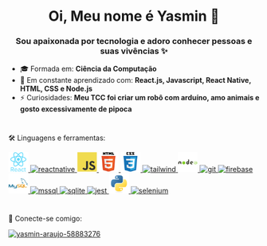 <h1 align="center">Oi, Meu nome é Yasmin 👋</h1>
<h3 align="center">
    Sou apaixonada por tecnologia e adoro conhecer pessoas e suas vivências ✨
</h3>

- 🎓 Formada em: **Ciência da Computação**
- 🌱 Em constante aprendizado com: **React.js, Javascript, React Native, HTML, CSS e Node.js**
- ⚡ Curiosidades: **Meu TCC foi criar um robô com arduíno, amo animais e gosto excessivamente de pipoca**

#
🛠️ Linguagens e ferramentas:
<p align="left"> 
    <a href="https://reactjs.org/" target="_blank" rel="noreferrer">
        <img src="https://raw.githubusercontent.com/devicons/devicon/master/icons/react/react-original-wordmark.svg"
            alt="react" width="40" height="40" /> 
    </a> 
    <a href="https://reactnative.dev/" target="_blank"
        rel="noreferrer"> 
        <img src="https://reactnative.dev/img/header_logo.svg" alt="reactnative" width="40"
            height="40" /> 
    </a> 
    <a href="https://developer.mozilla.org/en-US/docs/Web/JavaScript"
        target="_blank" rel="noreferrer"> 
        <img
            src="https://raw.githubusercontent.com/devicons/devicon/master/icons/javascript/javascript-original.svg"
            alt="javascript" width="40" height="40" /> 
    </a>
    <a
        href="https://www.w3.org/html/" target="_blank" rel="noreferrer"> 
        <img
            src="https://raw.githubusercontent.com/devicons/devicon/master/icons/html5/html5-original-wordmark.svg"
            alt="html5" width="40" height="40" /> 
    </a> 
    <a href="https://www.w3schools.com/css/" target="_blank" rel="noreferrer">
        <img alt="css3" width="40" height="40"
            src="https://raw.githubusercontent.com/devicons/devicon/master/icons/css3/css3-original-wordmark.svg"
        /> 
    </a> 
    <a href="https://tailwindcss.com/" target="_blank" rel="noreferrer"> 
        <img
            src="https://www.vectorlogo.zone/logos/tailwindcss/tailwindcss-icon.svg" alt="tailwind" width="40"
            height="40" /> 
    </a>
    <a
        href="https://nodejs.org" target="_blank" rel="noreferrer"> 
        <img
            src="https://raw.githubusercontent.com/devicons/devicon/master/icons/nodejs/nodejs-original-wordmark.svg"
            alt="nodejs" width="40" height="40" /> 
    </a>
    <a href="https://git-scm.com/" target="_blank" rel="noreferrer"> 
        <img
            src="https://www.vectorlogo.zone/logos/git-scm/git-scm-icon.svg" alt="git" width="40" height="40" /> 
    </a>
    <a href="https://firebase.google.com/" target="_blank" rel="noreferrer"> 
        <img
            src="https://www.vectorlogo.zone/logos/firebase/firebase-icon.svg" alt="firebase" width="40" height="40" />
    </a>
    <a href="https://www.mysql.com/" target="_blank"
        rel="noreferrer"> 
        <img
            src="https://raw.githubusercontent.com/devicons/devicon/master/icons/mysql/mysql-original-wordmark.svg"
            alt="mysql" width="40" height="40" /> 
    </a>
    <a href="https://www.microsoft.com/en-us/sql-server"
        target="_blank" rel="noreferrer"> 
        <img src="https://www.svgrepo.com/show/303229/microsoft-sql-server-logo.svg"
            alt="mssql" width="40" height="40" /> 
    </a>
    <a href="https://www.sqlite.org/" target="_blank"
        rel="noreferrer"> 
        <img src="https://www.vectorlogo.zone/logos/sqlite/sqlite-icon.svg" alt="sqlite" width="40"
            height="40" /> 
    </a> 
    <a href="https://jestjs.io" target="_blank"
        rel="noreferrer"> 
        <img src="https://www.vectorlogo.zone/logos/jestjsio/jestjsio-icon.svg" alt="jest" width="40"
            height="40" /> 
    </a> 
    <a href="https://www.python.org" target="_blank" rel="noreferrer"> 
        <img
            src="https://raw.githubusercontent.com/devicons/devicon/master/icons/python/python-original.svg"
            alt="python" width="40" height="40" /> 
    </a> 
    <a href="https://www.selenium.dev" target="_blank" rel="noreferrer"> 
        <img
            src="https://raw.githubusercontent.com/detain/svg-logos/780f25886640cef088af994181646db2f6b1a3f8/svg/selenium-logo.svg"
            alt="selenium" width="40" height="40" /> 
    </a>
</p>

#
🤝 Conecte-se comigo:
<p>
  <a href="https://linkedin.com/in/yasmin-araujo-58883276" target="blank">
        <img alt="yasmin-araujo-58883276" height="20" width="40"
            src="https://raw.githubusercontent.com/rahuldkjain/github-profile-readme-generator/master/src/images/icons/Social/linked-in-alt.svg"
        />
    </a>
</p>
